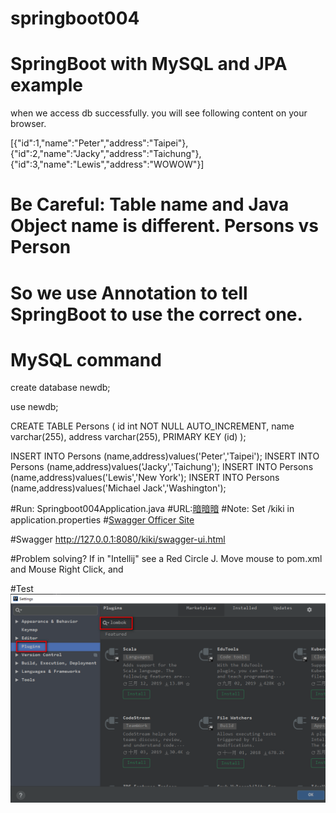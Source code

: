 # springboot004
# SpringBoot with MySQL and JPA example

when we access db successfully. you will see following content on your browser.

[{"id":1,"name":"Peter","address":"Taipei"},{"id":2,"name":"Jacky","address":"Taichung"},{"id":3,"name":"Lewis","address":"WOWOW"}]


# Be Careful: Table name and Java Object name is different. Persons vs Person
# So we use Annotation to tell SpringBoot to use the correct one.

# MySQL command
create database newdb;

use newdb;

CREATE TABLE Persons (
id int NOT NULL AUTO_INCREMENT,
name varchar(255),
address varchar(255),
PRIMARY KEY (id)
);

INSERT INTO Persons (name,address)values('Peter','Taipei');
INSERT INTO Persons (name,address)values('Jacky','Taichung');
INSERT INTO Persons (name,address)values('Lewis','New York');
INSERT INTO Persons (name,address)values('Michael Jack','Washington');

#Run:  Springboot004Application.java
#URL:[暗暗暗](http://localhost:8080/kiki/wow)
#Note: Set /kiki in application.properties
#[Swagger Officer Site](https://swagger.io)

#Swagger
http://127.0.0.1:8080/kiki/swagger-ui.html



#Problem solving?
If in "Intellij" see a Red Circle J. Move mouse to pom.xml and Mouse Right Click, and  

#Test
![image](https://github.com/spyspy/springboot004/blob/master/src/main/resources/photos/2019-10-17_200851.png)

